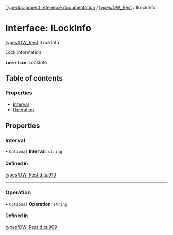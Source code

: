 [Typedoc project reference documentation](../README.md) / [types/DW_Rest](../modules/types_dw_rest.md) / ILockInfo

# Interface: ILockInfo

[types/DW_Rest](../modules/types_dw_rest.md).ILockInfo

Lock information

**`interface`** ILockInfo

## Table of contents

### Properties

- [Interval](types_dw_rest.ilockinfo.md#interval)
- [Operation](types_dw_rest.ilockinfo.md#operation)

## Properties

### Interval

• `Optional` **Interval**: `string`

#### Defined in

[types/DW_Rest.d.ts:910](https://github.com/DocuWare/REST-Sample-TS/blob/828b3d4/src/types/DW_Rest.d.ts#L910)

___

### Operation

• `Optional` **Operation**: `string`

#### Defined in

[types/DW_Rest.d.ts:909](https://github.com/DocuWare/REST-Sample-TS/blob/828b3d4/src/types/DW_Rest.d.ts#L909)
